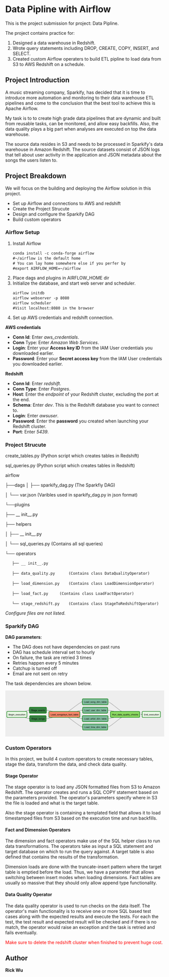 # Data Pipline with Airflow

This is the project submission for project: Data Pipline. 

The project contains practice for:
1. Designed a data warehouse in Redshift.
2. Wrote query statements including DROP, CREATE, COPY, INSERT, and SELECT.
3. Created custom Airflow operaters to build ETL pipline to load data from S3 to AWS Redshift on a schedule.

## Project Introduction
A music streaming company, Sparkify, has decided that it is time to introduce more automation and monitoring to their data warehouse ETL pipelines and come to the conclusion that the best tool to achieve this is Apache Airflow.

My task is to to create high grade data pipelines that are dynamic and built from reusable tasks, can be monitored, and allow easy backfills. Also, the data quality plays a big part when analyses are executed on top the data warehouse.

The source data resides in S3 and needs to be processed in Sparkify's data warehouse in Amazon Redshift. The source datasets consist of JSON logs that tell about user activity in the application and JSON metadata about the songs the users listen to.

## Project Breakdown
We will focus on the building and deploying the Airflow solution in this project.
- Set up Airflow and connections to AWS and redshift
- Create the Project Strucute
- Design and configure the Sparkify DAG
- Build custom operators

### Airflow Setup
1. Install Airflow
	```
	conda install -c conda-forge airflow
	#~/airflow is the default home
	# You can lay home somewhere else if you perfer by
	#export AIRFLOW_HOME=~/airflow
	```
2. Place dags and plugins in AIRFLOW_HOME dir
3. Initialize the database, and start web server and scheduler.
	```
	airflow initdb
	airflow webserver -p 8080
	airflow scheduler
	#Visit localhost:8080 in the browser
	```
4. Set up AWS credentials and redshift connection.

**AWS credentials**
* **Conn Id**: Enter *aws_credentials*.
* **Conn** Type: Enter *Amazon Web Services*.
* **Login**: Enter your **Access key ID** from the IAM User credentials you downloaded earlier.
* **Password**: Enter your **Secret access key** from the IAM User credentials you downloaded earlier.

**Redshift**
* **Conn Id**: Enter *redshift*.
* **Conn Type**: Enter *Postgres*.
* **Host**: Enter the *endpoint* of your Redshift cluster, excluding the port at the end.
* **Schema**: Enter *dev*. This is the Redshift database you want to connect to.
* **Login**: Enter *awsuser*.
* **Password**: Enter the **password** you created when launching your Redshift cluster.
* **Port**: Enter *5439*.

### Project Strucute

create_tables.py		(Python script which creates tables in Redshift)

sql_queries.py			(Python script which creates tables in Redshift)

airflow

├──dags
│  ├── sparkify_dag.py		(The Sparkfiy DAG)

│  └── var.json			(Varibles used in sparkify_dag.py in json format)

└──plugins

   ├── __ init__.py

   ├── helpers

   │   ├── __ init__.py

   │   └── sql_queries.py	(Contains all sql queries)

   └── operators

       ├── __ init__.py

       ├── data_quality.py  	(Contains class DataQualityOperator)

       ├── load_dimension.py	(Contains class LoadDimensionOperator)

       ├── load_fact.py		(Contains class LoadFactOperator)

       └── stage_redshift.py	(Contains class StageToRedshiftOperator)


*Configure files are not listed.*

### Sparkify DAG
**DAG parameters**:

* The DAG does not have dependencies on past runs
* DAG has schedule interval set to hourly
* On failure, the task are retried 3 times
* Retries happen every 5 minutes
* Catchup is turned off
* Email are not sent on retry

The task dependencies are shown below.

![dependencies](dag.png)

### Custom Operators
In this project, we build 4 custom operators to create necessary tables, stage the data, transform the data, and check data quality.

#### Stage Operator
The stage operator is to load any JSON formatted files from S3 to Amazon Redshift. The operator creates and runs a SQL COPY statement based on the parameters provided. The operator's parameters specify where in S3 the file is loaded and what is the target table.

Also the stage operator is containing a templated field that allows it to load timestamped files from S3 based on the execution time and run backfills.

#### Fact and Dimension Operators
The dimension and fact operators make use of the SQL helper class to run data transformations. The operators take as input a SQL statement and target database on which to run the query against. A target table is also defined that contains the results of the transformation.

Dimension loads are done with the truncate-insert pattern where the target table is emptied before the load. Thus, we have a parameter that allows switching between insert modes when loading dimensions. Fact tables are usually so massive that they should only allow append type functionality.

#### Data Quality Operator
The data quality operator is used to run checks on the data itself. The operator's main functionality is to receive one or more SQL based test cases along with the expected results and execute the tests. For each the test, the test result and expected result will be checked and if there is no match, the operator would raise an exception and the task is retried and fails eventually.

<font color="red"> Make sure to delete the redshift cluster when finished to prevent huge cost.</font>

## Author
**Rick Wu**
